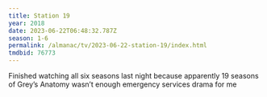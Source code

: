 ```yaml
---
title: Station 19
year: 2018
date: 2023-06-22T06:48:32.787Z
season: 1-6
permalink: /almanac/tv/2023-06-22-station-19/index.html
tmdbid: 76773
---
```


Finished watching all six seasons last night because apparently 19 seasons of Grey’s Anatomy wasn’t enough emergency services drama for me